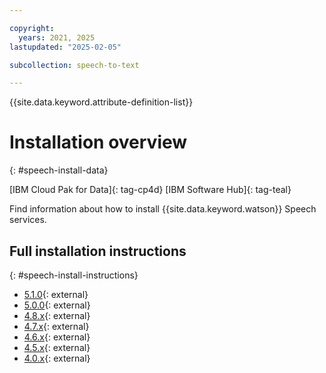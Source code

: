 ```yaml
---

copyright:
  years: 2021, 2025
lastupdated: "2025-02-05"

subcollection: speech-to-text

---
```


{{site.data.keyword.attribute-definition-list}}

# Installation overview
{: #speech-install-data}

[IBM Cloud Pak for Data]{: tag-cp4d} [IBM Software Hub]{: tag-teal}

Find information about how to install {{site.data.keyword.watson}} Speech services.

## Full installation instructions
{: #speech-install-instructions}

-   [5.1.0](https://www.ibm.com/docs/en/software-hub/5.1.x?topic=services-installing){: external}
-   [5.0.0](https://www.ibm.com/docs/en/cloud-paks/cp-data/5.0.x?topic=services-installing){: external}
-   [4.8.x](https://www.ibm.com/docs/en/cloud-paks/cp-data/4.8.x?topic=services-installing){: external}
-   [4.7.x](https://www.ibm.com/docs/en/cloud-paks/cp-data/4.7.x?topic=services-installing){: external}
-   [4.6.x](https://www.ibm.com/docs/en/cloud-paks/cp-data/4.6.x?topic=services-installing){: external}
-   [4.5.x](https://www.ibm.com/docs/en/cloud-paks/cp-data/4.5.x?topic=services-installing){: external}
-   [4.0.x](https://www.ibm.com/docs/en/cloud-paks/cp-data/4.0?topic=text-installing-watson-speech){: external}
